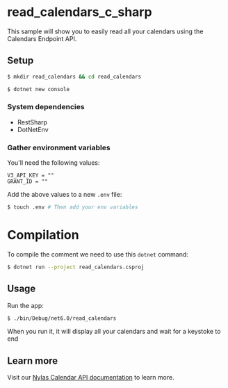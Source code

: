 # read_calendars_c_sharp

This sample will show you to easily read all your calendars using the Calendars Endpoint API.

## Setup

```bash
$ mkdir read_calendars && cd read_calendars

$ dotnet new console
```

### System dependencies

- RestSharp
- DotNetEnv

### Gather environment variables

You'll need the following values:

```text
V3_API_KEY = ""
GRANT_ID = ""
```

Add the above values to a new `.env` file:

```bash
$ touch .env # Then add your env variables
```

# Compilation

To compile the comment we need to use this `dotnet` command:

```bash
$ dotnet run --project read_calendars.csproj
```

## Usage

Run the app:

```bash
$ ./bin/Debug/net6.0/read_calendars
```

When you run it, it will display all your calendars and wait for a keystoke to end


## Learn more

Visit our [Nylas Calendar API documentation](https://developer.nylas.com/docs/connectivity/calendar/) to learn more.
